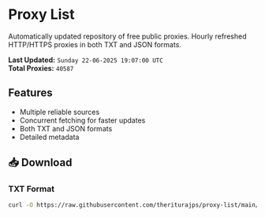 # Proxy List

Automatically updated repository of free public proxies. Hourly refreshed HTTP/HTTPS proxies in both TXT and JSON formats.

**Last Updated:** `Sunday 22-06-2025 19:07:00 UTC`  
**Total Proxies:** `40587`

## Features
- Multiple reliable sources
- Concurrent fetching for faster updates
- Both TXT and JSON formats
- Detailed metadata

## 📥 Download

### TXT Format
```bash
curl -O https://raw.githubusercontent.com/theriturajps/proxy-list/main/proxies.txt
